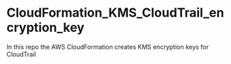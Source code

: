 # CloudFormation_KMS_CloudTrail_encryption_key
In this repo the AWS CloudFormation creates KMS encryption keys for CloudTrail
